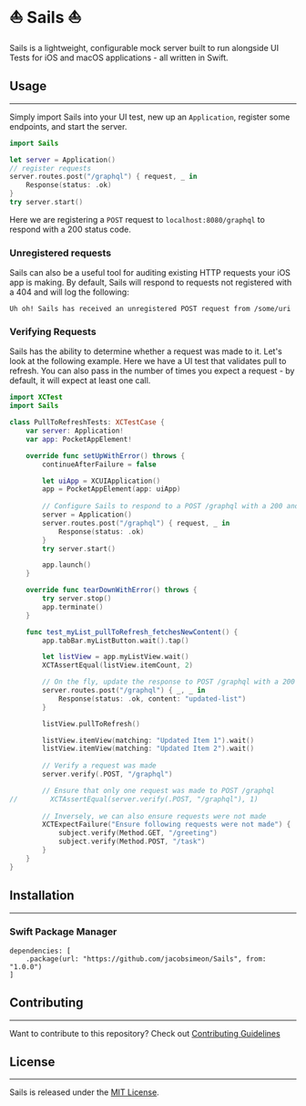 # ⛵️ Sails ⛵️

Sails is a lightweight, configurable mock server built to run alongside UI Tests for iOS and macOS applications - all
written in Swift.

## Usage
-----------------

Simply import Sails into your UI test, new up an `Application`, register some endpoints, and start the server.

```swift
import Sails

let server = Application()
// register requests
server.routes.post("/graphql") { request, _ in
    Response(status: .ok)
}
try server.start()
```

Here we are registering a `POST` request to `localhost:8080/graphql` to respond with a 200 status code.

### Unregistered requests

Sails can also be a useful tool for auditing existing HTTP requests your iOS app is making. By default, Sails will 
respond to requests not registered with a 404 and will log the following:

`Uh oh! Sails has received an unregistered POST request from /some/uri`

### Verifying Requests

Sails has the ability to determine whether a request was made to it. Let's look at the following example. Here we have 
a UI test that validates pull to refresh. You can also pass in the number of times you expect a request - by default, 
it will expect at least one call.

```swift
import XCTest
import Sails

class PullToRefreshTests: XCTestCase {
    var server: Application!
    var app: PocketAppElement!

    override func setUpWithError() throws {
        continueAfterFailure = false

        let uiApp = XCUIApplication()
        app = PocketAppElement(app: uiApp)
        
        // Configure Sails to respond to a POST /graphql with a 200 and no body
        server = Application()
        server.routes.post("/graphql") { request, _ in
            Response(status: .ok)
        }
        try server.start()

        app.launch()
    }

    override func tearDownWithError() throws {
        try server.stop()
        app.terminate()
    }

    func test_myList_pullToRefresh_fetchesNewContent() {
        app.tabBar.myListButton.wait().tap()

        let listView = app.myListView.wait()
        XCTAssertEqual(listView.itemCount, 2)

        // On the fly, update the response to POST /graphql with a 200 and body
        server.routes.post("/graphql") { _, _ in
            Response(status: .ok, content: "updated-list")
        }

        listView.pullToRefresh()

        listView.itemView(matching: "Updated Item 1").wait()
        listView.itemView(matching: "Updated Item 2").wait()
        
        // Verify a request was made
        server.verify(.POST, "/graphql")

        // Ensure that only one request was made to POST /graphql
//        XCTAssertEqual(server.verify(.POST, "/graphql"), 1)
    
        // Inversely, we can also ensure requests were not made
        XCTExpectFailure("Ensure following requests were not made") {
            subject.verify(Method.GET, "/greeting")
            subject.verify(Method.POST, "/task")
        }
    }
}
```

## Installation
-----------------

### Swift Package Manager

```
dependencies: [
    .package(url: "https://github.com/jacobsimeon/Sails", from: "1.0.0")
]
```

## Contributing
-----------------

Want to contribute to this repository? Check out [Contributing Guidelines](https://github.com/jacobsimeon/Sails/blob/main/CONTRIBUTING.md)

## License
-----------------

Sails is released under the [MIT License](LICENSE.md).